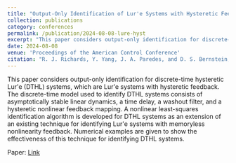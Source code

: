 ```yaml
---
title: "Output-Only Identification of Lur'e Systems with Hysteretic Feedback Nonlinearities"
collection: publications
category: conferences
permalink: /publication/2024-08-08-lure-hyst
excerpt: "This paper considers output-only identification for discrete-time hysteretic Lur'e (DTHL) systems, which are Lur'e systems with hysteretic feedback. The discrete-time model used to identify DTHL systems consists of asymptotically stable linear dynamics, a time delay, a washout filter, and a hysteretic nonlinear feedback mapping."
date: 2024-08-08
venue: 'Proceedings of the American Control Conference'
citation: "R. J. Richards, Y. Yang, J. A. Paredes, and D. S. Bernstein, &quot;Output-Only Identification of Lur'e Systems with Hysteretic Feedback Nonlinearities,&quot; in <i>Proc. Amer. Contr. Conf. (ACC),</i> IEEE, 2024, pp. 2891–2896."
---
```


This paper considers output-only identification for discrete-time hysteretic Lur'e (DTHL) systems, which are Lur'e systems with hysteretic feedback. The discrete-time model used to identify DTHL systems consists of asymptotically stable linear dynamics, a time delay, a washout filter, and a hysteretic nonlinear feedback mapping. A nonlinear least-squares identification algorithm is developed for DTHL systems as an extension of an existing technique for identifying Lur'e systems with memoryless nonlinearity feedback. Numerical examples are given to show the effectiveness of this technique for identifying DTHL systems.

Paper: <a href = "https://dsbaero.engin.umich.edu/wp-content/uploads/sites/441/2024/08/LureHystereticID-1.pdf"> Link </a>